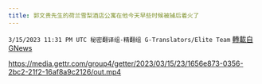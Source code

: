 ```yaml
---
title: 郭文贵先生的荷兰雪梨酒店公寓在他今天早些时候被捕后着火了
---
```

`3/15/2023 11:31 PM UTC 秘密翻译组-精翻组 G-Translators/Elite Team` [轉載自GNews](https://gnews.org/articles/1017721)


https://media.gettr.com/group4/getter/2023/03/15/23/1656e873-0356-2bc2-21f2-16af8a9c2126/out.mp4
